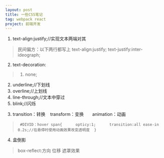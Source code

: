 ```yaml
---
layout: post
title: 一些CSS笔记
tag: webpack react
project: 前端开发
---
```


1. text-align:justify;//实现文本两端对其
>民间偏方：以下两行都写上
text-align:justify;
text-justify:inter-ideograph;

2. text-decoration:
>1) none; 
2) underline;//下划线
3) overline;//上划线
4) line-through;//文本中穿过
5) blink;//闪烁
    
3. transition：转换    transform：变换       animation：动画
>` #DIVID：hover span{
     opticy:1;
     transition:all ease-in 0.2s;//在悬停时使用动画效果改变透明度 
}`

4. 盒倒影
>box-reflect:方向 位移 遮罩效果
